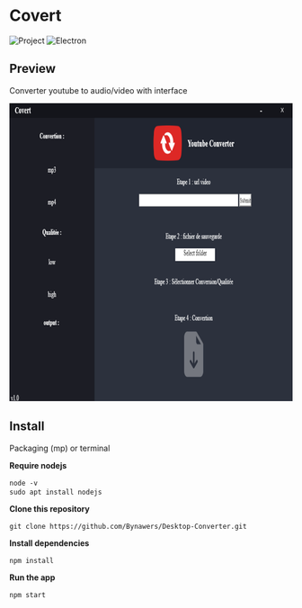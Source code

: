 # Covert

![Project](https://img.shields.io/badge/Personnal-Project-2F77DF?labelColor=679EEE&style=for-the-badge)
![Electron](https://img.shields.io/badge/Electron-47848F?style=for-the-badge&logo=electron&logoColor=ffffff)

## Preview

Converter youtube to audio/video with interface

<img src="./img/preview.png" width="1000" height="530">

## Install

Packaging (mp) or terminal

**Require nodejs**

    node -v
    sudo apt install nodejs

**Clone this repository**

    git clone https://github.com/Bynawers/Desktop-Converter.git

**Install dependencies**

    npm install

**Run the app**

    npm start
